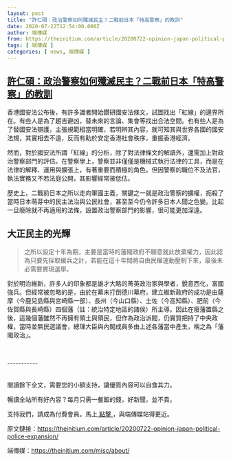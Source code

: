 ```yaml
---
layout: post
title: "許仁碩：政治警察如何殲滅民主？二戰前日本「特高警察」的教訓"
date: 2020-07-22T12:54:00.000Z
author: 端傳媒
from: https://theinitium.com/article/20200722-opinion-japan-political-police-expansion/
tags: [ 端傳媒 ]
categories: [ news, 端傳媒 ]
---
```

<!--1595422440000-->
[許仁碩：政治警察如何殲滅民主？二戰前日本「特高警察」的教訓](https://theinitium.com/article/20200722-opinion-japan-political-police-expansion/)
------

<div>
<section>  <article><p>香港國安法公布後，有許多識者開始鑽研國安法條文，試圖找出「紅線」的邊界所在。有些人是為了趨吉避凶，替未來的言論、集會等找出合法空間。也有些人是為了替國安法辯護，主張規範相當明確，若明辨其內容，就可知其與世界各國的國安法規，其實相去不遠，反而有助於安定香港社會秩序，重振香港經濟。</p><p>然而，對於國安法所謂「紅線」的分析，除了對法律條文的解讀外，還需加上對政治警察部門的評估。在警察學上，警察並非僅僅是機械式執行法律的工具，而是在法律的解釋、運用與擴張上，有著重要而積極的角色。但因警察的職位不及法官，執法實務又不若法庭公開，其影響經常被低估。</p><p>歷史上，二戰前日本之所以走向軍國主義，關鍵之一就是政治警察的擴權，扼殺了當時日本萌芽中的民主法治與公民社會，甚至至今仍令許多日本人聞之色變。比起一旦廢除就不再適用的法條，設置政治警察部門的影響，很可能更加深遠。</p><h2>大正民主的光輝</h2><blockquote><p>之所以設定十年為期，主要是當時的藩閥政府不願意就此放棄權力，因此認為只要先採取緩兵之計，若能在這十年間將自由民權運動壓制下來，最後未必需要實現選舉。</p></blockquote><p>對於明治維新，許多人的印象都是雄才大略的菁英政治家與學者，銳意西化，富國強兵。但經常被忽略的是，由於在幕末打倒德川幕府，建立維新政府的成功是由薩摩（今鹿兒島縣與宮崎縣一部）、長州（今山口縣）、土佐（今高知縣）、肥前（今佐賀縣與長崎縣）四個藩（註：統治特定地區的諸侯）所主導。因此在廢藩置縣之後，這幾個藩雖然不再擁有領土與領民，但作為政治派閥，仍實質把持了中央政權，當時並無民選議會，總理大臣與內閣成員多由上述各藩當中產生，稱之為「藩閥政治」。</p>                                       <br><br>-----------<br><br><p>閱讀餘下全文，需要您的小額支持，讓優質內容可以自食其力。</p><p>暢讀全站所有好內容？每月只需一餐飯的錢，好新聞，並不貴。</p><p>支持我們，請成為付費會員。馬上<a href="https://theinitium.com/subscription/offers/"> 點擊 </a>，與端傳媒站得更近。</p></article>  <footer>          <p>        <span>原文鏈接：</span><a href="https://theinitium.com/article/20200722-opinion-japan-political-police-expansion/">https://theinitium.com/article/20200722-opinion-japan-political-police-expansion/</a>      </p>      <p>        <span>端傳媒：</span><a href="https://theinitium.com/misc/about/">https://theinitium.com/misc/about/</a>      </p>      </footer></section>
</div>
